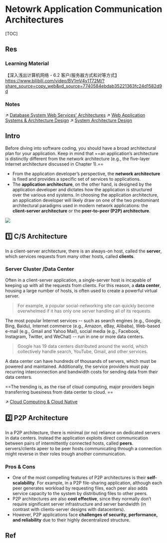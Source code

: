 # Netowrk Application Communication Architectures

[TOC]



## Res
### Learning Material
【深入浅出计算机网络 - 6.2 客户/服务器方式和对等方式】 https://www.bilibili.com/video/BV1mV4y1T72M/?share_source=copy_web&vd_source=7740584ebdab35221363fc24d1582d9d


### Notes
↗ [Database System Web Services' Architectures](../../../🍕%20Computer%20Storage%20&%20Database%20Systems/Database%20Systems/Web%20&%20DBMS/DS%20Web%20Services'%20Architectures.md)
↗ [Web Application Systems & Architecture Design](../../../../Software%20Engineering/Web%20Development/Web%20Application%20Systems%20&%20Architecture%20Design/Web%20Application%20Systems%20&%20Architecture%20Design.md)
↗ [System Architecture Design](../../../../System%20Architecture%20Design/System%20Architecture%20Design.md)



## Intro
Before diving into software coding, you should have a broad architectural plan for your application. Keep in mind that ==an application’s architecture is distinctly different from the network architecture (e.g., the five-layer Internet architecture discussed in Chapter 1).== 
- From the application developer’s perspective, the **network architecture** is fixed and provides a specific set of services to applications.
- The **application architecture**, on the other hand, is designed by the application developer and dictates how the application is structured over the various end systems. In choosing the application architecture, an application developer will likely draw on one of the two predominant architectural paradigms used in modern network applications: the **client-server architecture** or the **peer-to-peer (P2P) architecture**.

![](../../../../../../Assets/Pics/Screenshot%202023-04-01%20at%205.26.37%20PM.png)



## 1️⃣ C/S Architecture
In a client-server architecture, there is an always-on host, called the **server**, which services requests from many other hosts, called **clients**.


### Server Cluster /Data Center
Often in a client-server application, a single-server host is incapable of keeping up with all the requests from clients. For this reason, a **data center**, housing a large number of hosts, is often used to create a powerful virtual server.

> For example, a popular social-networking site can quickly become overwhelmed if it has only one server handling all of its requests. 

The most popular Internet services -- such as search engines (e.g., Google, Bing, Baidu), Internet commerce (e.g., Amazon, eBay, Alibaba), Web-based e-mail (e.g., Gmail and Yahoo Mail), social media (e.g., Facebook, Instagram, Twitter, and WeChat) -- run in one or more data centers.

> Google has 19 data centers distributed around the world, which collectively handle search, YouTube, Gmail, and other services.

A data center can have hundreds of thousands of servers, which must be powered and maintained. Additionally, the service providers must pay recurring interconnection and bandwidth costs for sending data from their data centers.

==The trending is, as the rise of cloud computing, major providers begin transferring buesiness from data center to cloud. ==

↗ [Cloud Computing & Cloud Native](../../../../Software%20Engineering/☁️%20Cloud%20Computing%20&%20Cloud%20Native/Cloud%20Computing%20&%20Cloud%20Native.md)



## 2️⃣ P2P Architecture
In a P2P architecture, there is minimal (or no) reliance on dedicated servers in data centers. Instead the application exploits direct communication between pairs of intermittently connected hosts, called **peers**. servers/clients apeer to be peer hosts communicating through a connection might reverse in their roles trough another communication.

### Pros & Cons
- One of the most compelling features of P2P architectures is their **self-scalability**. For example, in a P2P file-sharing application, although each peer generates workload by requesting files, each peer also adds service capacity to the system by distributing files to other peers. 
- P2P architectures are also **cost effective**, since they normally don’t require significant server infrastructure and server bandwidth (in contrast with clients-server designs with datacenters). 
- However, P2P applications face **challenges of security, performance, and reliability** due to their highly decentralized structure.



## Ref

